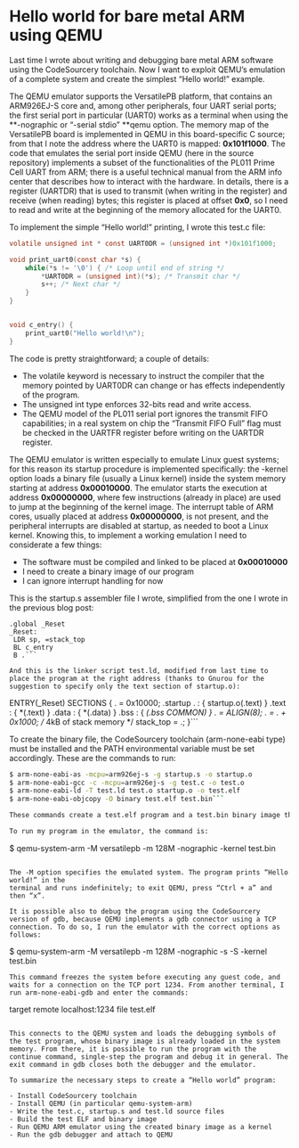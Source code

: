 # Hello world for bare metal ARM using QEMU

Last time I wrote about writing and debugging bare metal ARM software using the CodeSourcery toolchain. Now I want to exploit QEMU’s emulation of a complete system and create the simplest “Hello world!” example.


The QEMU emulator supports the VersatilePB platform, that contains an ARM926EJ-S core and, among other peripherals, four UART serial ports; the first serial port in particular (UART0) works  as a terminal when using the **-nographic or “-serial stdio” **qemu option. The memory map of the VersatilePB board is implemented in QEMU in this board-specific C source; from that I note the address where the UART0 is mapped: **0x101f1000**. The code that emulates the serial port inside QEMU (here in the source repository) implements a subset of the functionalities of the PL011 Prime Cell UART from ARM; there is a useful technical manual from the ARM info center that describes how to interact with the hardware. In details, there is a register (UARTDR) that is used to transmit (when writing in the register) and receive (when reading) bytes; this register is placed at offset **0x0**, so I need to read and write at the beginning of the memory allocated for the UART0.

To implement the simple “Hello world!” printing, I wrote this test.c file:

```c
volatile unsigned int * const UART0DR = (unsigned int *)0x101f1000;

void print_uart0(const char *s) {
    while(*s != '\0') { /* Loop until end of string */
        *UART0DR = (unsigned int)(*s); /* Transmit char */
        s++; /* Next char */
    }
}


void c_entry() {
    print_uart0("Hello world!\n");
}
```
The code is pretty straightforward; a couple of details:

- The volatile keyword is necessary to instruct the compiler that the memory pointed by UART0DR can change or has effects independently of the program.
- The unsigned int type enforces 32-bits read and write access.
- The QEMU model of the PL011 serial port ignores the transmit FIFO capabilities; in a real system on chip the “Transmit FIFO Full” flag must be checked in the UARTFR register before writing on the UARTDR register.

The QEMU emulator is written especially to emulate Linux guest systems; for this reason its startup procedure is implemented specifically: the -kernel option loads a binary file (usually a Linux kernel) inside the system memory starting at address **0x00010000**. The emulator starts the execution at address **0x00000000**, where few instructions (already in place) are used to jump at the beginning of the kernel image. The interrupt table of ARM cores, usually placed at address **0x00000000**, is not present, and the peripheral interrupts are disabled at startup, as needed to boot a Linux kernel. Knowing this, to implement a working emulation I need to considerate a few things:

- The software must be compiled and linked to be placed at **0x00010000**
- I need to create a binary image of our program
- I can ignore interrupt handling for now

This is the startup.s assembler file I wrote, simplified from the one I wrote in the previous blog post:

```
.global _Reset
_Reset:
 LDR sp, =stack_top
 BL c_entry
 B .```

And this is the linker script test.ld, modified from last time to place the program at the right address (thanks to Gnurou for the suggestion to specify only the text section of startup.o):

```
ENTRY(_Reset)
SECTIONS
{
 . = 0x10000;
 .startup . : { startup.o(.text) }
 .text : { *(.text) }
 .data : { *(.data) }
 .bss : { *(.bss COMMON) }
 . = ALIGN(8);
 . = . + 0x1000; /* 4kB of stack memory */
 stack_top = .;
}```

To create the binary file, the CodeSourcery toolchain (arm-none-eabi type) must be installed and the PATH environmental variable must be set accordingly. These are the commands to run:

```sh
$ arm-none-eabi-as -mcpu=arm926ej-s -g startup.s -o startup.o
$ arm-none-eabi-gcc -c -mcpu=arm926ej-s -g test.c -o test.o
$ arm-none-eabi-ld -T test.ld test.o startup.o -o test.elf
$ arm-none-eabi-objcopy -O binary test.elf test.bin```

These commands create a test.elf program and a test.bin binary image that I can use with the QEMU emulator for ARM systems. In Debian, QEMU can be installed running “apt-get install qemu” as root, and the installation includes the qemu-system-arm program that I need in my example. In Ubuntu machines, this program is not present in the qemu package but is placed instead in the qemu-kvm-extras package; for this reason the “sudo apt-get install qemu-kvm-extras” command must be used to install it.

To run my program in the emulator, the command is:
```
$ qemu-system-arm -M versatilepb -m 128M -nographic -kernel test.bin
```

The -M option specifies the emulated system. The program prints “Hello world!” in the
terminal and runs indefinitely; to exit QEMU, press “Ctrl + a” and then “x”.

It is possible also to debug the program using the CodeSourcery version of gdb, because QEMU implements a gdb connector using a TCP connection. To do so, I run the emulator with the correct options as follows:
```
$ qemu-system-arm -M versatilepb -m 128M -nographic -s -S -kernel test.bin
```
This command freezes the system before executing any guest code, and waits for a connection on the TCP port 1234. From another terminal, I run arm-none-eabi-gdb and enter the commands:
```
target remote localhost:1234
file test.elf
```

This connects to the QEMU system and loads the debugging symbols of the test program, whose binary image is already loaded in the system memory. From there, it is possible to run the program with the continue command, single-step the program and debug it in general. The exit command in gdb closes both the debugger and the emulator.

To summarize the necessary steps to create a “Hello world” program:

- Install CodeSourcery toolchain
- Install QEMU (in particular qemu-system-arm)
- Write the test.c, startup.s and test.ld source files
- Build the test ELF and binary image
- Run QEMU ARM emulator using the created binary image as a kernel
- Run the gdb debugger and attach to QEMU
